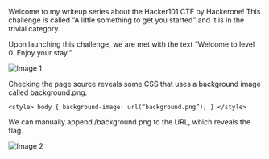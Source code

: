 Welcome to my writeup series about the Hacker101 CTF by Hackerone! This challenge is called “A little something to get you started” and it is in the trivial category.

Upon launching this challenge, we are met with the text “Welcome to level 0. Enjoy your stay.”

![Image 1](https://miro.medium.com/v2/resize:fit:4800/format:webp/1*YFPnNl41MyRx53if153thw.png)

Checking the page source reveals some CSS that uses a background image called background.png.

```<style> body { background-image: url(“background.png”); } </style>```

We can manually append /background.png to the URL, which reveals the flag.

![Image 2](https://miro.medium.com/v2/resize:fit:4800/format:webp/1*j78sG9rMVnVWdeR7pG4-0Q.png)
